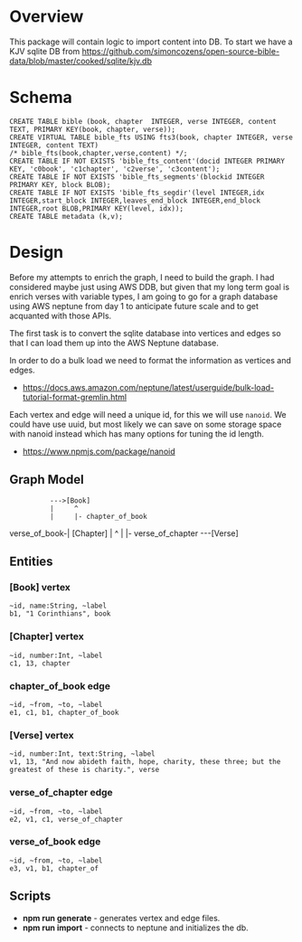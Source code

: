 # Overview

This package will contain logic to import content into DB. To start we have
a KJV sqlite DB from https://github.com/simoncozens/open-source-bible-data/blob/master/cooked/sqlite/kjv.db

# Schema

```
CREATE TABLE bible (book, chapter  INTEGER, verse INTEGER, content TEXT, PRIMARY KEY(book, chapter, verse));
CREATE VIRTUAL TABLE bible_fts USING fts3(book, chapter INTEGER, verse INTEGER, content TEXT)
/* bible_fts(book,chapter,verse,content) */;
CREATE TABLE IF NOT EXISTS 'bible_fts_content'(docid INTEGER PRIMARY KEY, 'c0book', 'c1chapter', 'c2verse', 'c3content');
CREATE TABLE IF NOT EXISTS 'bible_fts_segments'(blockid INTEGER PRIMARY KEY, block BLOB);
CREATE TABLE IF NOT EXISTS 'bible_fts_segdir'(level INTEGER,idx INTEGER,start_block INTEGER,leaves_end_block INTEGER,end_block INTEGER,root BLOB,PRIMARY KEY(level, idx));
CREATE TABLE metadata (k,v);
```

# Design

Before my attempts to enrich the graph, I need to build the graph. I had considered maybe just using AWS DDB, but given that my long term goal is enrich verses with variable types, I am going to go for a graph database using AWS neptune from day 1 to anticipate future scale and to get acquanted with those APIs.

The first task is to convert the sqlite database into vertices and edges so that I can load them up into the AWS Neptune database.

In order to do a bulk load we need to format the information as vertices and edges.
- https://docs.aws.amazon.com/neptune/latest/userguide/bulk-load-tutorial-format-gremlin.html


Each vertex and edge will need a unique id, for this we will use `nanoid`. We could have use uuid, but most likely we can save on some storage space with nanoid instead which has many options for tuning the id length.
- https://www.npmjs.com/package/nanoid

## Graph Model

              --->[Book]
              |     ^ 
              |     |- chapter_of_book
verse_of_book-| [Chapter]
              |     ^
              |     |- verse_of_chapter
              ---[Verse]

## Entities

### [Book] vertex

```
~id, name:String, ~label
b1, "1 Corinthians", book
```

### [Chapter] vertex

```
~id, number:Int, ~label
c1, 13, chapter
```

### chapter_of_book edge

```
~id, ~from, ~to, ~label
e1, c1, b1, chapter_of_book
```

### [Verse] vertex

```
~id, number:Int, text:String, ~label 
v1, 13, "And now abideth faith, hope, charity, these three; but the greatest of these is charity.", verse
```

### verse_of_chapter edge

```
~id, ~from, ~to, ~label
e2, v1, c1, verse_of_chapter
```

### verse_of_book edge

```
~id, ~from, ~to, ~label
e3, v1, b1, chapter_of
```

## Scripts
- **npm run generate** - generates vertex and edge files.
- **npm run import** - connects to neptune and initializes the db.
